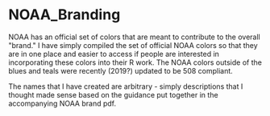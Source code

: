 # NOAA_Branding

NOAA has an official set of colors that are meant to contribute to the overall "brand." I have simply compiled the set of official NOAA colors so that they are in one place and easier to access if people are interested in incorporating these colors into their R work. The NOAA colors outside of the blues and teals were recently (2019?) updated to be 508 compliant.

The names that I have created are arbitrary - simply descriptions that I thought made sense based on the guidance put together in the accompanying NOAA brand pdf. 

